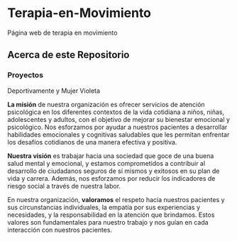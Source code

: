 # Terapia-en-Movimiento

Página web de terapia en movimiento

## Acerca de este Repositorio

### Proyectos

Deportivamente y Mujer Violeta

**La misión** de nuestra organización es ofrecer servicios de atención psicológica en los diferentes contextos de la vida cotidiana a niños, niñas, adolescentes y adultos, con el objetivo de mejorar su bienestar emocional y psicológico. Nos esforzamos por ayudar a nuestros pacientes a desarrollar habilidades emocionales y cognitivas saludables que les permitan enfrentar los desafíos cotidianos de una manera efectiva y positiva.

**Nuestra visión** es trabajar hacia una sociedad que goce de una buena salud mental y emocional, y estamos comprometidos a contribuir al desarrollo de ciudadanos seguros de sí mismos y exitosos en su plan de vida y carrera. Además, nos esforzamos por reducir los indicadores de riesgo social a través de nuestra labor.

En nuestra organización, **valoramos** el respeto hacia nuestros pacientes y sus circunstancias individuales, la empatía por sus experiencias y necesidades, y la responsabilidad en la atención que brindamos. Estos valores son fundamentales para nuestro trabajo y nos guían en cada interacción con nuestros pacientes.
